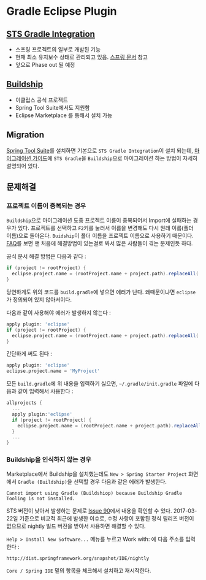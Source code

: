 # Gradle Eclipse Plugin

## [STS Gradle Integration](https://github.com/spring-projects/eclipse-integration-gradle)

- 스프링 프로젝트의 일부로 개발된 기능
- 현재 최소 유지보수 상태로 관리되고 있음. [스프링 문서](http://docs.spring.io/sts/nan/v372/NewAndNoteworthy.html) 참고
- 앞으로 Phase out 될 예정

## [Buildship](https://github.com/eclipse/buildship)

- 이클립스 공식 프로젝트
- Spring Tool Suite에서도 지원함
- Eclipse Marketplace 를 통해서 설치 가능

## Migration

[Spring Tool Suite](https://spring.io/tools/sts/all)를 설치하면 기본으로 `STS Gradle Integration`이 설치 되는데, [마이그레이션 가이드](https://github.com/eclipse/buildship/wiki/Migration-guide-from-STS-Gradle-to-Buildship)에 `STS Gradle`을 `Buildship`으로 마이그레이션 하는 방법이 자세히 설명되어 있다.

## 문제해결

### 프로젝트 이름이 중복되는 경우

`Buildship`으로 마이그레이션 도중 프로젝트 이름이 중복되어서 Import에 실패하는 경우가 있다. 프로젝트를 선택하고 `F2`키를 눌러서 이름을 변경해도 다시 원래 이름(폴더 이름)으로 돌아온다. `Buidship`이 폴더 이름을 프로젝트 이름으로 사용하기 때문이다. [FAQ](https://github.com/eclipse/buildship/blob/master/docs/user/Faq.md)를 보면 맨 처음에 해결방법이 있는걸로 봐서 많은 사람들이 겪는 문제인듯 하다.

공식 문서 해결 방법은 다음과 같다 :

```gradle
if (project != rootProject) {
  eclipse.project.name = (rootProject.name + project.path).replaceAll(':', '-')
}
```

당연하게도 위의 코드를 `build.gradle`에 넣으면 에러가 난다. 왜때문이냐면 `eclipse`가 정의되어 있지 않아서이다.

다음과 같이 사용해야 에러가 발생하지 않는다 :

```gradle
apply plugin: 'eclipse'
if (project != rootProject) {
  eclipse.project.name = (rootProject.name + project.path).replaceAll(':', '-')
}
```

간단하게 써도 된다 :

```gradle
apply plugin: 'eclipse'
eclipse.project.name = 'MyProject'
```

모든 `build.gradle`에 위 내용을 입력하기 싫으면, `~/.gradle/init.gradle` 파일에 다음과 같이 입력해서 사용한다 :

```gradle
allprojects {
  ...
  apply plugin:'eclipse'
  if (project != rootProject) {
    eclipse.project.name = (rootProject.name + project.path).replaceAll(':', '-')
  }
  ...
}
```

### Buildship을 인식하지 않는 경우

Marketplace에서 Buildship을 설치했는데도 `New > Spring Starter Project` 화면에서 `Gradle (Buildship)`을 선택할 경우 다음과 같은 에러가 발생한다.

    Cannot import using Gradle (Buildshiop) because Buildship Gradle Tooling is not installed.

STS 버전이 낮아서 발생하는 문제로 [Issue 90](https://github.com/spring-projects/spring-ide/issues/90)에서 내용을 확인할 수 있다. 2017-03-22일 기준으로 비교적 최근에 발생한 이슈로, 수정 사항이 포함된 정식 릴리즈 버전이 없으므로 nightly 빌드 버전을 받아서 사용하면 해결할 수 있다.

`Help > Install New Software...` 메뉴를 누르고 Work with: 에 다음 주소를 입력한다 :

    http://dist.springframework.org/snapshot/IDE/nightly

`Core / Spring IDE` 밑의 항목을 체크해서 설치하고 재시작한다.